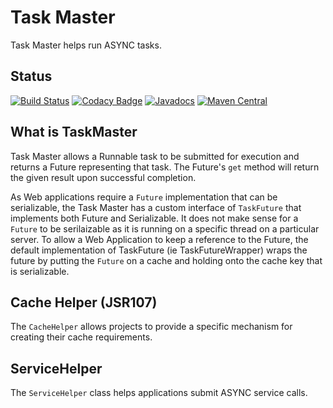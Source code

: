 # Task Master
Task Master helps run ASYNC tasks.

## Status
[![Build Status](https://travis-ci.com/BorderTech/java-taskmaster.svg?branch=master)](https://travis-ci.com/BorderTech/java-taskmaster)
[![Codacy Badge](https://api.codacy.com/project/badge/Grade/83bcfdba5e34433894e8b958bdb958a5)](https://www.codacy.com/app/BorderTech/java-taskmaster?utm_source=github.com&amp;utm_medium=referral&amp;utm_content=BorderTech/java-taskmaster&amp;utm_campaign=Badge_Grade)
[![Javadocs](https://www.javadoc.io/badge/com.github.bordertech.taskmaster/taskmaster.svg)](https://www.javadoc.io/doc/com.github.bordertech.taskmaster/taskmaster)
[![Maven Central](https://img.shields.io/maven-central/v/com.github.bordertech.taskmaster/taskmaster.svg?label=Maven%20Central)](https://search.maven.org/search?q=g:%22com.github.bordertech.taskmaster%22%20AND%20a:%22taskmaster%22)

## What is TaskMaster

Task Master allows a Runnable task to be submitted for execution and returns a Future representing that task. The
Future's `get` method will return the given result upon successful completion.

As Web applications require a `Future` implementation that can be serializable, the Task Master has a custom
interface of `TaskFuture` that implements both Future and Serializable. It does not make sense for a `Future`
 to be serilaizable as it is running on a specific thread on a particular server. To allow a Web Application to keep a
reference to the Future, the default implementation of TaskFuture (ie TaskFutureWrapper) wraps the future by
putting the `Future` on a cache and holding onto the cache key that is serializable.

## Cache Helper (JSR107)
The `CacheHelper` allows projects to provide a specific mechanism for creating their cache requirements.

## ServiceHelper
The `ServiceHelper` class helps applications submit ASYNC service calls.
